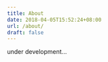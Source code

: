 ```yaml
---
title: About
date: 2018-04-05T15:52:24+08:00
url: /about/
draft: false
---
```


under development...
